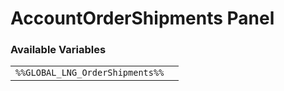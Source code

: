 # AccountOrderShipments Panel

### Available Variables
|||
|---|---|
| `%%GLOBAL_LNG_OrderShipments%%` |
